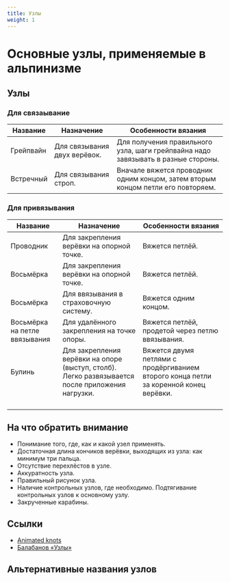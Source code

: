 ```yaml
---
title: Узлы
weight: 1
---
```


# Основные узлы, применяемые в альпинизме

## Узлы

### Для связаывание

| Название  | Назначение                   | Особенности вязания                                                               |
| --------- | ---------------------------- | --------------------------------------------------------------------------------- |
| Грейпвайн | Для связывания двух верёвок. | Для получения правильного узла, шаги грейпвайна надо завязывать в разные стороны. |
| Встречный | Для связывания строп.        | Вначале вяжется проводник одним концом, затем вторым концом петли его повторяем.  |


### Для привязывания

| Название                      | Назначение                                                                                       | Особенности вязания                                                                   |
| ----------------------------- | ------------------------------------------------------------------------------------------------ | ------------------------------------------------------------------------------------- |
| Проводник                     | Для закрепления верёвки на опорной точке.                                                        | Вяжется петлёй.                                                                       |
| Восьмёрка                     | Для закрепления верёвки на опорной точке.                                                        | Вяжется петлёй.                                                                       |
| Восьмёрка                     | Для ввязывания в страховочную систему.                                                           | Вяжется одним концом.                                                                 |
| Восьмёрка на петле ввязывания | Для удалённого закрепления на точке опоры.                                                       | Вяжется петлёй, продетой через петлю ввязывания.                                      |
| Булинь                        | Для закрепления верёвки на опоре (выступ, столб). Легко развязывается после приложения нагрузки. | Вяжется двумя петлями с продёргиванием второго конца петли за коренной конец верёвки. |
|                               |
|                               |                                                                                                  |                                                                                       |
|                               |                                                                                                  |                                                                                       |
|                               |                                                                                                  |                                                                                       |

## На что обратить внимание

- Понимание того, где, как и какой узел применять.
- Достаточная длина кончиков верёвки, выходящих из узла: как минимум три пальца.
- Отсутствие перехлёстов в узле.
- Аккуратность узла.
- Правильный рисунок узла.
- Наличие контрольных узлов, где необходимо. Подтягивание контрольных узлов к
  основному узлу.
- Закрученные карабины.

## Ссылки

- [Animated knots](https://animatedknots.com)
- [Балабанов «Узлы»](http://www.e-reading.org.ua/bookreader.php/3959/Balabanov_-_Uzly.html)

## Альтернативные названия узлов
